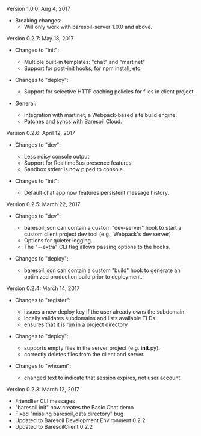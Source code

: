 Version 1.0.0: Aug 4, 2017

  * Breaking changes:
    - Will only work with baresoil-server 1.0.0 and above.

Version 0.2.7: May 18, 2017

  * Changes to "init":
    - Multiple built-in templates: "chat" and "martinet"
    - Support for post-init hooks, for npm install, etc.

  * Changes to "deploy":
    - Support for selective HTTP caching policies for files in client project.

  * General:
    - Integration with martinet, a Webpack-based site build engine.
    - Patches and syncs with Baresoil Cloud.


Version 0.2.6: April 12, 2017

  * Changes to "dev":
    - Less noisy console output.
    - Support for RealtimeBus presence features.
    - Sandbox stderr is now piped to console.

  * Changes to "init":
    - Default chat app now features persistent message history.


Version 0.2.5: March 22, 2017

  * Changes to "dev":
    - baresoil.json can contain a custom "dev-server" hook to start a
      custom client project dev tool (e.g., Webpack's dev server).
    - Options for quieter logging.
    - The "--extra" CLI flag allows passing options to the hooks.

  * Changes to "deploy":
    - baresoil.json can contain a custom "build" hook to generate an
      optimized production build prior to deployment.


Version 0.2.4: March 14, 2017

  * Changes to "register":
    - issues a new deploy key if the user already owns the subdomain.
    - locally validates subdomains and lists available TLDs.
    - ensures that it is run in a project directory

  * Changes to "deploy":
    - supports empty files in the server project (e.g. __init__.py).
    - correctly deletes files from the client and server.

  * Changes to "whoami":
    - changed text to indicate that session expires, not user account.


Version 0.2.3: March 12, 2017

  * Friendlier CLI messages
  * "baresoil init" now creates the Basic Chat demo
  * Fixed "missing baresoil_data directory" bug
  * Updated to Baresoil Development Environment 0.2.2
  * Updated to BaresoilClient 0.2.2

